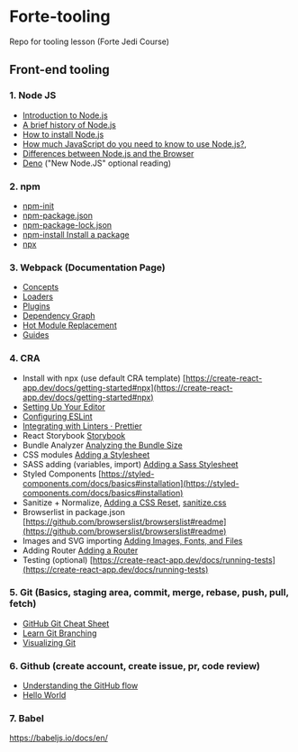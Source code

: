 # Forte-tooling
Repo for tooling lesson (Forte Jedi Course)

## Front-end tooling

### 1. Node JS
* [Introduction to Node.js](https://nodejs.dev/learn/introduction-to-nodejs)
* [A brief history of Node.js](https://nodejs.dev/learn/a-brief-history-of-nodejs)
* [How to install Node.js](https://nodejs.dev/learn/how-to-install-nodejs)
* [How much JavaScript do you need to know to use Node.js?](https://nodejs.dev/learn/how-much-javascript-do-you-need-to-know-to-use-nodejs),
* [Differences between Node.js and the Browser](https://nodejs.dev/learn/differences-between-nodejs-and-the-browser)
* [Deno](https://deno.land/) ("New Node.JS" optional reading)

### 2. npm
* [npm-init](https://docs.npmjs.com/cli-commands/init.html)
* [npm-package.json](https://docs.npmjs.com/configuring-npm/package-json.html)
* [npm-package-lock.json](https://docs.npmjs.com/configuring-npm/package-lock-json.html)
* [npm-install Install a package](https://docs.npmjs.com/cli-commands/install.html)
* [npx](https://www.npmjs.com/package/npx)

### 3. Webpack (Documentation Page)

* [Concepts](https://webpack.js.org/concepts/)
* [Loaders](https://webpack.js.org/concepts/loaders/)
* [Plugins](https://webpack.js.org/concepts/plugins/)
* [Dependency Graph](https://webpack.js.org/concepts/dependency-graph/)
* [Hot Module Replacement](https://webpack.js.org/concepts/hot-module-replacement/)
* [Guides](https://webpack.js.org/guides/)

### 4. CRA
* Install with npx (use default CRA template)
  [https://create-react-app.dev/docs/getting-started#npx](https://create-react-app.dev/docs/getting-started#npx)
* [Setting Up Your Editor](https://create-react-app.dev/docs/setting-up-your-editor)
* [Configuring ESLint](https://eslint.org/docs/user-guide/configuring)
* [Integrating with Linters · Prettier](https://prettier.io/docs/en/integrating-with-linters.html)
* React Storybook [Storybook](https://wix-style-react.now.sh/)
* Bundle Analyzer [Analyzing the Bundle Size](https://create-react-app.dev/docs/analyzing-the-bundle-size)
* CSS modules [Adding a Stylesheet](https://create-react-app.dev/docs/adding-a-stylesheet)
* SASS adding (variables, import) [Adding a Sass Stylesheet](https://create-react-app.dev/docs/adding-a-sass-stylesheet)
* Styled Components [https://styled-components.com/docs/basics#installation](https://styled-components.com/docs/basics#installation)
* Sanitize + Normalize, [Adding a CSS Reset](https://create-react-app.dev/docs/adding-css-reset),
  [sanitize.css](https://csstools.github.io/sanitize.css/)
* Browserlist in package.json [https://github.com/browserslist/browserslist#readme](https://github.com/browserslist/browserslist#readme)
* Images and SVG importing [Adding Images, Fonts, and Files](https://create-react-app.dev/docs/adding-images-fonts-and-files)
* Adding Router [Adding a Router](https://create-react-app.dev/docs/adding-a-router)
* Testing (optional) [https://create-react-app.dev/docs/running-tests](https://create-react-app.dev/docs/running-tests)

### 5. Git (Basics, staging area, commit, merge, rebase, push, pull, fetch)
* [GitHub Git Cheat Sheet](https://github.github.com/training-kit/downloads/github-git-cheat-sheet/)
* [Learn Git Branching](https://learngitbranching.js.org/)
* [Visualizing Git](http://git-school.github.io/visualizing-git/)
### 6. Github (create account, create issue, pr, code review)
* [Understanding the GitHub flow](https://guides.github.com/introduction/flow/)
* [Hello World](https://guides.github.com/activities/hello-world/)

### 7. Babel
https://babeljs.io/docs/en/

